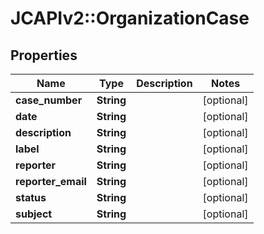 # JCAPIv2::OrganizationCase

## Properties
Name | Type | Description | Notes
------------ | ------------- | ------------- | -------------
**case_number** | **String** |  | [optional] 
**date** | **String** |  | [optional] 
**description** | **String** |  | [optional] 
**label** | **String** |  | [optional] 
**reporter** | **String** |  | [optional] 
**reporter_email** | **String** |  | [optional] 
**status** | **String** |  | [optional] 
**subject** | **String** |  | [optional] 

